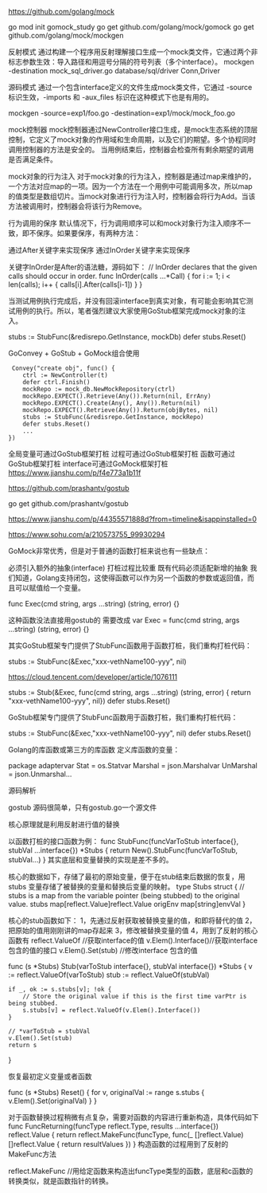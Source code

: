 https://github.com/golang/mock


go mod init gomock_study
go get github.com/golang/mock/gomock
go get github.com/golang/mock/mockgen


反射模式
通过构建一个程序用反射理解接口生成一个mock类文件，它通过两个非标志参数生效：导入路径和用逗号分隔的符号列表（多个interface）。
mockgen -destination mock_sql_driver.go database/sql/driver Conn,Driver

源码模式
通过一个包含interface定义的文件生成mock类文件，它通过 -source 标识生效，-imports 和 -aux_files 标识在这种模式下也是有用的。

 mockgen -source=exp1/foo.go -destination=exp1/mock/mock_foo.go


mock控制器
mock控制器通过NewController接口生成，是mock生态系统的顶层控制，它定义了mock对象的作用域和生命周期，以及它们的期望。多个协程同时调用控制器的方法是安全的。
当用例结束后，控制器会检查所有剩余期望的调用是否满足条件。

mock对象的行为注入
对于mock对象的行为注入，控制器是通过map来维护的，一个方法对应map的一项。因为一个方法在一个用例中可能调用多次，所以map的值类型是数组切片。当mock对象进行行为注入时，控制器会将行为Add。当该方法被调用时，控制器会将该行为Remove。


行为调用的保序
默认情况下，行为调用顺序可以和mock对象行为注入顺序不一致，即不保序。如果要保序，有两种方法：

通过After关键字来实现保序
通过InOrder关键字来实现保序


关键字InOrder是After的语法糖，源码如下：
// InOrder declares that the given calls should occur in order.
func InOrder(calls ...*Call) {
    for i := 1; i < len(calls); i++ {
        calls[i].After(calls[i-1])
    }
}


当测试用例执行完成后，并没有回滚interface到真实对象，有可能会影响其它测试用例的执行。所以，笔者强烈建议大家使用GoStub框架完成mock对象的注入。

stubs := StubFunc(&redisrepo.GetInstance, mockDb)
defer stubs.Reset()


GoConvey + GoStub + GoMock组合使用
```
 Convey("create obj", func() {
    ctrl := NewController(t)
    defer ctrl.Finish()
    mockRepo := mock_db.NewMockRepository(ctrl)
    mockRepo.EXPECT().Retrieve(Any()).Return(nil, ErrAny)
    mockRepo.EXPECT().Create(Any(), Any()).Return(nil)
    mockRepo.EXPECT().Retrieve(Any()).Return(objBytes, nil)
    stubs := StubFunc(&redisrepo.GetInstance, mockRepo)
    defer stubs.Reset()
    ...
})
```



全局变量可通过GoStub框架打桩
过程可通过GoStub框架打桩
函数可通过GoStub框架打桩
interface可通过GoMock框架打桩
https://www.jianshu.com/p/f4e773a1b11f

https://github.com/prashantv/gostub

go get github.com/prashantv/gostub

https://www.jianshu.com/p/44355571888d?from=timeline&isappinstalled=0

https://www.sohu.com/a/210573755_99930294

GoMock非常优秀，但是对于普通的函数打桩来说也有一些缺点：

必须引入额外的抽象(interface)
打桩过程比较重
既有代码必须适配新增的抽象
我们知道，Golang支持闭包，这使得函数可以作为另一个函数的参数或返回值，而且可以赋值给一个变量。

func Exec(cmd string, args ...string) (string, error) {}

这种函数没法直接用gostub的
需要改成
var Exec = func(cmd string, args ...string) (string, error) {}





其实GoStub框架专门提供了StubFunc函数用于函数打桩，我们重构打桩代码：

stubs := StubFunc(&Exec,"xxx-vethName100-yyy", nil)

https://cloud.tencent.com/developer/article/1076111



stubs := Stub(&Exec, func(cmd string, args ...string) (string, error) { return "xxx-vethName100-yyy", nil})
defer stubs.Reset()

GoStub框架专门提供了StubFunc函数用于函数打桩，我们重构打桩代码：

stubs := StubFunc(&Exec,"xxx-vethName100-yyy", nil)
defer stubs.Reset()

Golang的库函数或第三方的库函数
定义库函数的变量：

package adaptervar 
Stat = os.Statvar 
Marshal = json.Marshalvar 
UnMarshal = json.Unmarshal...

源码解析

gostub 源码很简单，只有gostub.go一个源文件

核心原理就是利用反射进行值的替换

以函数打桩的接口函数​为例：
func StubFunc(funcVarToStub interface{}, stubVal ...interface{}) *Stubs {
	return New().StubFunc(funcVarToStub, stubVal...)
}
其实底层和​变量替换的实现是差不多的。

核心的数据如下，存储了最初的原始变量，便于在stub结束后数据的恢复，用stubs 变量存储了被替换的变量和替换后变量的映射。
type Stubs struct {
	// stubs is a map from the variable pointer (being stubbed) to the original value.
	stubs   map[reflect.Value]reflect.Value
	origEnv map[string]envVal
}

核心的stub函数如下：
1，先通过反射获取被替换变量的值，和即将替代的值
2，把原始的值用刚刚讲的map存起来
3，修改被替换变量的值
4，用到了反射的核心函数有
reflect.ValueOf //获取interface的值
v.Elem().Interface()//获取interface 包含的值的接口
v.Elem().Set(stub) //修改interface 包含的值

func (s *Stubs) Stub(varToStub interface{}, stubVal interface{}) *Stubs {
	v := reflect.ValueOf(varToStub)
	stub := reflect.ValueOf(stubVal)

    if _, ok := s.stubs[v]; !ok {
		// Store the original value if this is the first time varPtr is being stubbed.
		s.stubs[v] = reflect.ValueOf(v.Elem().Interface())
	}

	// *varToStub = stubVal
	v.Elem().Set(stub)
	return s
}

恢复最初定义变量或者函数

func (s *Stubs) Reset() {
  for v, originalVal := range s.stubs {
    v.Elem().Set(originalVal)
  }
}

对于函数替换过程稍微有点复杂，需要对函数的内容进行重新构造，具体代码如下
func FuncReturning(funcType reflect.Type, results ...interface{}) reflect.Value {
	return reflect.MakeFunc(funcType, func(_ []reflect.Value) []reflect.Value {
		return resultValues
	})
}
构造函数的过程用到了反射的MakeFunc方法

reflect.MakeFunc //用给定函数来构造出funcType类型的函数，底层和c函数的转换类似，​就是函数指针的转换。

